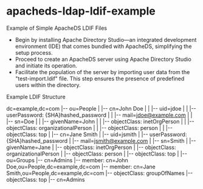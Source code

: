 # apacheds-ldap-ldif-example

Example of Simple ApacheDS LDIF Files

- Begin by installing Apache Directory Studio—an integrated development environment (IDE) that comes bundled with ApacheDS, simplifying the setup process.
- Proceed to create an ApacheDS server using Apache Directory Studio and initiate its operation.
- Facilitate the population of the server by importing user data from the "test-import.ldif" file. This step ensures the presence of predefined users within the directory.

Example LDIF Structure

dc=example,dc=com
|-- ou=People
|   |-- cn=John Doe
|   |   |-- uid=jdoe
|   |   |-- userPassword: {SHA}hashed_password
|   |   |-- mail=jdoe@example.com
|   |   |-- sn=Doe
|   |   |-- givenName=John
|   |   |-- objectClass: inetOrgPerson
|   |   |-- objectClass: organizationalPerson
|   |   |-- objectClass: person
|   |   |-- objectClass: top
|   |-- cn=Jane Smith
|       |-- uid=jsmith
|       |-- userPassword: {SHA}hashed_password
|       |-- mail=jsmith@example.com
|       |-- sn=Smith
|       |-- givenName=Jane
|       |-- objectClass: inetOrgPerson
|       |-- objectClass: organizationalPerson
|       |-- objectClass: person
|       |-- objectClass: top
|
|-- ou=Groups
    |-- cn=Admins
        |-- member: cn=John Doe,ou=People,dc=example,dc=com
        |-- member: cn=Jane Smith,ou=People,dc=example,dc=com
        |-- objectClass: groupOfNames
        |-- objectClass: top
        |-- cn=Admins
